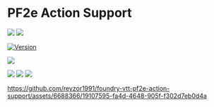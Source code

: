 # PF2e Action Support
![](https://img.shields.io/endpoint?url=https%3A%2F%2Ffoundryshields.com%2Fversion%3Fstyle%3Dflat%26url%3Dhttps://raw.githubusercontent.com/reyzor1991/foundry-vtt-pf2e-action-support/master/module.json)
![](https://img.shields.io/endpoint?url=https%3A%2F%2Ffoundryshields.com%2Fsystem%3FnameType%3Dfull%26showVersion%3D1%26style%3Dflat%26url%3Dhttps://raw.githubusercontent.com/reyzor1991/foundry-vtt-pf2e-action-support/master/module.json)

[![Version]][Version URL]

![](https://img.shields.io/github/release-date/reyzor1991/foundry-vtt-pf2e-action-support?label=Release%20date)

![](https://img.shields.io/github/downloads/reyzor1991/foundry-vtt-pf2e-action-support/total?label=All%20downloads)
![](https://img.shields.io/github/downloads-pre/reyzor1991/foundry-vtt-pf2e-action-support/latest/total)
![](https://img.shields.io/badge/dynamic/json?label=Forge%20Installs&query=package.installs&suffix=%25&url=https%3A%2F%2Fforge-vtt.com%2Fapi%2Fbazaar%2Fpackage%2Fpf2e-action-support&colorB=4aa94a)

[Version]: https://img.shields.io/badge/Version-0.0.10-yellow?style=flat-square
[Version URL]: https://github.com/reyzor1991/foundry-vtt-pf2e-action-support



https://github.com/reyzor1991/foundry-vtt-pf2e-action-support/assets/6688366/19107595-fa4d-4648-905f-f302d7eb0d4a

